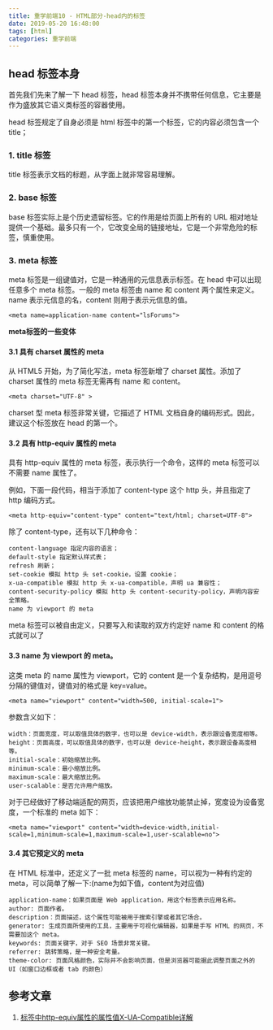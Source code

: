 ```yaml
---
title: 重学前端10 - HTML部分-head内的标签
date: 2019-05-20 16:48:00
tags: [html]
categories: 重学前端
---
```


## head 标签本身

首先我们先来了解一下 head 标签，head 标签本身并不携带任何信息，它主要是作为盛放其它语义类标签的容器使用。

head 标签规定了自身必须是 html 标签中的第一个标签，它的内容必须包含一个 title；

<!-- more -->
### 1. title 标签

title 标签表示文档的标题，从字面上就非常容易理解。

### 2. base 标签

base 标签实际上是个历史遗留标签。它的作用是给页面上所有的 URL 相对地址提供一个基础。最多只有一个，它改变全局的链接地址，它是一个非常危险的标签，慎重使用。

### 3. meta 标签

meta 标签是一组键值对，它是一种通用的元信息表示标签。在 head 中可以出现任意多个 meta 标签。一般的 meta 标签由 name 和 content 两个属性来定义。name 表示元信息的名，content 则用于表示元信息的值。

  	<meta name=application-name content="lsForums">

**meta标签的一些变体**

#### 3.1 具有 charset 属性的 meta

从 HTML5 开始，为了简化写法，meta 标签新增了 charset 属性。添加了 charset 属性的 meta 标签无需再有 name 和 content。
	
  	<meta charset="UTF-8" >

charset 型 meta 标签非常关键，它描述了 HTML 文档自身的编码形式。因此，建议这个标签放在 head 的第一个。

#### 3.2 具有 http-equiv 属性的 meta

具有 http-equiv 属性的 meta 标签，表示执行一个命令，这样的 meta 标签可以不需要 name 属性了。

例如，下面一段代码，相当于添加了 content-type 这个 http 头，并且指定了 http 编码方式。

	
	<meta http-equiv="content-type" content="text/html; charset=UTF-8">

除了 content-type，还有以下几种命令：

	content-language 指定内容的语言；
	default-style 指定默认样式表；
	refresh 刷新；
	set-cookie 模拟 http 头 set-cookie，设置 cookie；
	x-ua-compatible 模拟 http 头 x-ua-compatible，声明 ua 兼容性；
	content-security-policy 模拟 http 头 content-security-policy，声明内容安全策略。
	name 为 viewport 的 meta
meta 标签可以被自由定义，只要写入和读取的双方约定好 name 和 content 的格式就可以了

#### 3.3 name 为 viewport 的 meta。

这类 meta 的 name 属性为 viewport，它的 content 是一个复杂结构，是用逗号分隔的键值对，键值对的格式是 key=value。
	
	<meta name="viewport" content="width=500, initial-scale=1">

参数含义如下：

	width：页面宽度，可以取值具体的数字，也可以是 device-width，表示跟设备宽度相等。
	height：页面高度，可以取值具体的数字，也可以是 device-height，表示跟设备高度相等。
	initial-scale：初始缩放比例。
	minimum-scale：最小缩放比例。
	maximum-scale：最大缩放比例。
	user-scalable：是否允许用户缩放。

对于已经做好了移动端适配的网页，应该把用户缩放功能禁止掉，宽度设为设备宽度，一个标准的 meta 如下：

	
	<meta name="viewport" content="width=device-width,initial-scale=1,minimum-scale=1,maximum-scale=1,user-scalable=no">

#### 3.4 其它预定义的 meta

在 HTML 标准中，还定义了一批 meta 标签的 name，可以视为一种有约定的 meta，可以简单了解一下:(name为如下值，content为对应值)

	application-name：如果页面是 Web application，用这个标签表示应用名称。
	author: 页面作者。
	description：页面描述，这个属性可能被用于搜索引擎或者其它场合。
	generator: 生成页面所使用的工具，主要用于可视化编辑器，如果是手写 HTML 的网页，不需要加这个 meta。
	keywords: 页面关键字，对于 SEO 场景非常关键。
	referrer: 跳转策略，是一种安全考量。
	theme-color: 页面风格颜色，实际并不会影响页面，但是浏览器可能据此调整页面之外的 UI（如窗口边框或者 tab 的颜色）

## 参考文章
1. [标签中http-equiv属性的属性值X-UA-Compatible详解](https://blog.csdn.net/changjiangbuxi/article/details/26054755)

